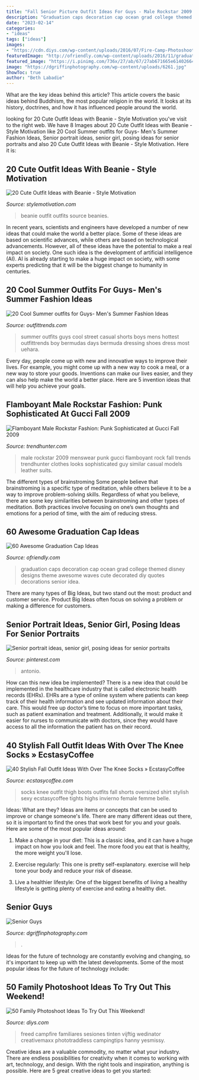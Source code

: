 ```yaml
---
title: "Fall Senior Picture Outfit Ideas For Guys - Male Rockstar 2009 Menswear Punk Gucci Flamboyant Rock Fall Trends Trendhunter Clothes Looks Sophisticated Guy Similar Casual Models Leather Suits"
description: "Graduation caps decoration cap ocean grad college themed disney designs theme awesome waves cute decorated diy quotes decorations senior idea"
date: "2023-02-14"
categories:
- "ideas"
tags: ["ideas"]
images:
- "https://cdn.diys.com/wp-content/uploads/2016/07/Fire-Camp-Photoshoot-Idea.jpg"
featuredImage: "http://ofriendly.com/wp-content/uploads/2016/11/graduation-caps/7-graduation-cap-ideas.jpg"
featured_image: "https://i.pinimg.com/736x/27/ab/67/27ab671665e61402664d6c06fe2b86d7.jpg"
image: "https://dgriffinphotography.com/wp-content/uploads/6261.jpg"
ShowToc: true
author: "Beth Labadie"
---
```



What are the key ideas behind this article?
This article covers the basic ideas behind Buddhism, the most popular religion in the world. It looks at its history, doctrines, and how it has influenced people around the world.

	

		
looking for 20 Cute Outfit Ideas with Beanie - Style Motivation you've visit to the right web. We have 8 Images about 20 Cute Outfit Ideas with Beanie - Style Motivation like 20 Cool Summer outfits for Guys- Men&#039;s Summer Fashion Ideas, Senior portrait ideas, senior girl, posing ideas for senior portraits and also 20 Cute Outfit Ideas with Beanie - Style Motivation. Here it is:
		
    
## 20 Cute Outfit Ideas With Beanie - Style Motivation

<img loading=lazy src="http://www.stylemotivation.com/wp-content/uploads/2013/11/20-Cute-Outfit-Ideas-with-Beanie-2-620x929.jpg" onerror="this.onerror=null;this.src='https://tse1.mm.bing.net/th?id=OIP.Bg9da9RtR2KS79u2cJPypgHaLG&amp;pid=15.1';" alt="20 Cute Outfit Ideas with Beanie - Style Motivation">

_Source: stylemotivation.com_

>beanie outfit outfits source beanies. 

	

In recent years, scientists and engineers have developed a number of new ideas that could make the world a better place. Some of these ideas are based on scientific advances, while others are based on technological advancements. However, all of these ideas have the potential to make a real impact on society. One such idea is the development of artificial intelligence (AI). AI is already starting to make a huge impact on society, with some experts predicting that it will be the biggest change to humanity in centuries.

    
## 20 Cool Summer Outfits For Guys- Men&#039;s Summer Fashion Ideas

<img loading=lazy src="https://www.outfittrends.com/wp-content/uploads/2015/03/0d67920864575c09f68f1482a52862b0.jpg" onerror="this.onerror=null;this.src='https://tse1.mm.bing.net/th?id=OIP.zo9BQXnlwCVO8MwrYyJI3AHaLO&amp;pid=15.1';" alt="20 Cool Summer outfits for Guys- Men&#039;s Summer Fashion Ideas">

_Source: outfittrends.com_

>summer outfits guys cool street casual shorts boys mens hottest outfittrends boy bermudas days bermuda dressing shoes dress most uehara. 

	

Every day, people come up with new and innovative ways to improve their lives. For example, you might come up with a new way to cook a meal, or a new way to store your goods. Inventions can make our lives easier, and they can also help make the world a better place. Here are 5 invention ideas that will help you achieve your goals.

    
## Flamboyant Male Rockstar Fashion: Punk Sophisticated At Gucci Fall 2009

<img loading=lazy src="http://cdn.trendhunterstatic.com/thumbs/gucci-fall-2009-menswear-fashion.jpeg" onerror="this.onerror=null;this.src='https://tse2.mm.bing.net/th?id=OIP.bglZARTNHcCl-bzZ8cpgwgAAAA&amp;pid=15.1';" alt="Flamboyant Male Rockstar Fashion: Punk Sophisticated at Gucci Fall 2009">

_Source: trendhunter.com_

>male rockstar 2009 menswear punk gucci flamboyant rock fall trends trendhunter clothes looks sophisticated guy similar casual models leather suits. 

	

The different types of brainstroming
Some people believe that brainstroming is a specific type of meditation, while others believe it to be a way to improve problem-solving skills. Regardless of what you believe, there are some key similarities between brainstroming and other types of meditation. Both practices involve focusing on one’s own thoughts and emotions for a period of time, with the aim of reducing stress.

    
## 60 Awesome Graduation Cap Ideas

<img loading=lazy src="http://ofriendly.com/wp-content/uploads/2016/11/graduation-caps/7-graduation-cap-ideas.jpg" onerror="this.onerror=null;this.src='https://tse1.mm.bing.net/th?id=OIP._8d2jM13CL6tOa8alUHk3QHaHa&amp;pid=15.1';" alt="60 Awesome Graduation Cap Ideas">

_Source: ofriendly.com_

>graduation caps decoration cap ocean grad college themed disney designs theme awesome waves cute decorated diy quotes decorations senior idea. 

	

There are many types of Big Ideas, but two stand out the most: product and customer service. Product Big Ideas often focus on solving a problem or making a difference for customers.

    
## Senior Portrait Ideas, Senior Girl, Posing Ideas For Senior Portraits

<img loading=lazy src="https://i.pinimg.com/736x/27/ab/67/27ab671665e61402664d6c06fe2b86d7.jpg" onerror="this.onerror=null;this.src='https://tse3.mm.bing.net/th?id=OIP.-F_ShECyGMXoal7afsRXGAHaLH&amp;pid=15.1';" alt="Senior portrait ideas, senior girl, posing ideas for senior portraits">

_Source: pinterest.com_

>antonio. 

	

How can this new idea be implemented?
There is a new idea that could be implemented in the healthcare industry that is called electronic health records (EHRs). EHRs are a type of online system where patients can keep track of their health information and see updated information about their care. This would free up doctor’s time to focus on more important tasks, such as patient examination and treatment. Additionally, it would make it easier for nurses to communicate with doctors, since they would have access to all the information the patient has on their record.

    
## 40 Stylish Fall Outfit Ideas With Over The Knee Socks » EcstasyCoffee

<img loading=lazy src="https://i0.wp.com/www.ecstasycoffee.com/wp-content/uploads/2016/10/Over-The-Knee-Socks-34.jpg?resize=564%2C849" onerror="this.onerror=null;this.src='https://tse4.mm.bing.net/th?id=OIP.WtJrNCLIq0QJiuIHALybzgHaLJ&amp;pid=15.1';" alt="40 Stylish Fall Outfit Ideas With Over The Knee Socks » EcstasyCoffee">

_Source: ecstasycoffee.com_

>socks knee outfit thigh boots outfits fall shorts oversized shirt stylish sexy ecstasycoffee tights highs invierno female femme belle. 

	

Ideas: What are they?
Ideas are items or concepts that can be used to improve or change someone's life. There are many different ideas out there, so it is important to find the ones that work best for you and your goals. Here are some of the most popular ideas around:
1. Make a change in your diet: This is a classic idea, and it can have a huge impact on how you look and feel. The more food you eat that is healthy, the more weight you'll lose.

2. Exercise regularly: This one is pretty self-explanatory. exercise will help tone your body and reduce your risk of disease.

3. Live a healthier lifestyle: One of the biggest benefits of living a healthy lifestyle is getting plenty of exercise and eating a healthy diet.

    
## Senior Guys

<img loading=lazy src="https://dgriffinphotography.com/wp-content/uploads/6261.jpg" onerror="this.onerror=null;this.src='https://tse4.mm.bing.net/th?id=OIP.YwqztBgB_Tw_ppfz_lsCSwHaLH&amp;pid=15.1';" alt="Senior Guys">

_Source: dgriffinphotography.com_

>. 

	

Ideas for the future of technology are constantly evolving and changing, so it's important to keep up with the latest developments. Some of the most popular ideas for the future of technology include: 

    
## 50 Family Photoshoot Ideas To Try Out This Weekend!

<img loading=lazy src="https://cdn.diys.com/wp-content/uploads/2016/07/Fire-Camp-Photoshoot-Idea.jpg" onerror="this.onerror=null;this.src='https://tse4.mm.bing.net/th?id=OIP.JfqoGBrBxilLkZaIwbaCfAHaLH&amp;pid=15.1';" alt="50 Family Photoshoot Ideas To Try Out This Weekend!">

_Source: diys.com_

>freed campfire familiares sesiones tinten vijftig wedinator creativemaxx phototraddless campingtips hanny yesmissy. 

	

Creative ideas are a valuable commodity, no matter what your industry. There are endless possibilities for creativity when it comes to working with art, technology, and design. With the right tools and inspiration, anything is possible. Here are 5 great creative ideas to get you started: 

